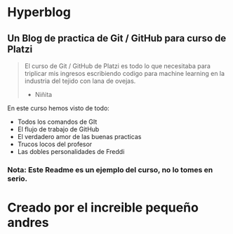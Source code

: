 # Hyperblog
## Un Blog de practica de Git / GitHub para curso de Platzi

> El curso de Git / GitHub de Platzi es todo lo que necesitaba para triplicar mis ingresos escribiendo codigo para machine learning en la industria del tejido con lana de ovejas.
> - Niñita

En este curso hemos visto de todo:
* Todos los comandos de GIt 
* El flujo de trabajo de GitHub
* El verdadero amor de las buenas practicas
* Trucos locos del profesor
* Las dobles personalidades de Freddi


### Nota: Este Readme es un ejemplo del curso, no lo tomes en serio.

# Creado por el increible pequeño andres